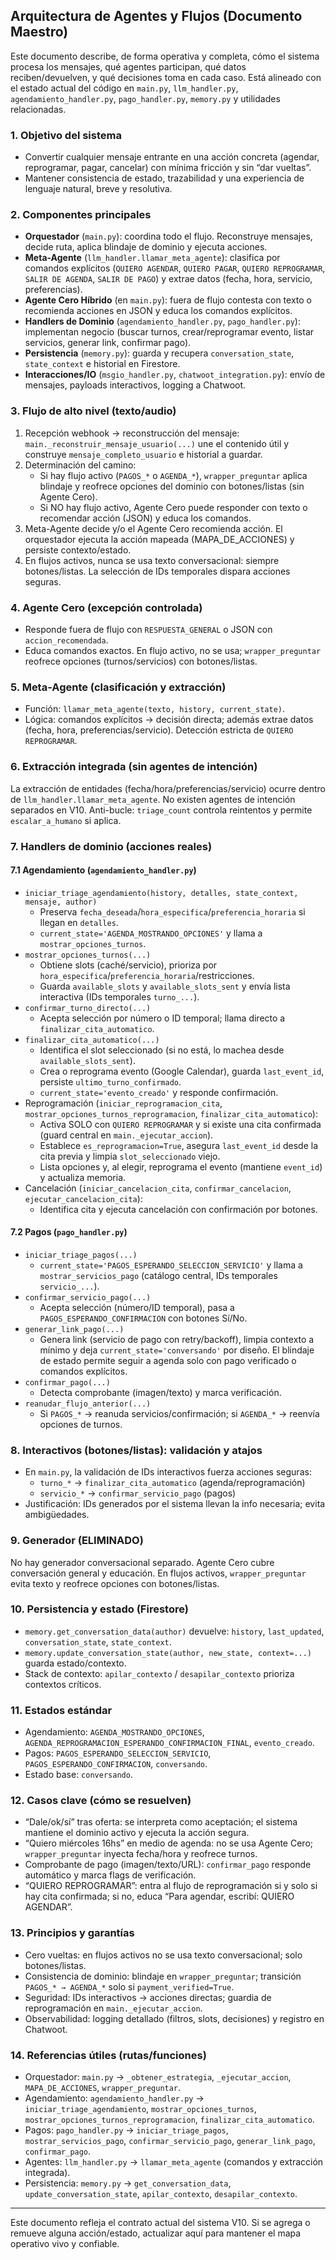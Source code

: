 ## Arquitectura de Agentes y Flujos (Documento Maestro)

Este documento describe, de forma operativa y completa, cómo el sistema procesa los mensajes, qué agentes participan, qué datos reciben/devuelven, y qué decisiones toma en cada caso. Está alineado con el estado actual del código en `main.py`, `llm_handler.py`, `agendamiento_handler.py`, `pago_handler.py`, `memory.py` y utilidades relacionadas.

### 1. Objetivo del sistema
- Convertir cualquier mensaje entrante en una acción concreta (agendar, reprogramar, pagar, cancelar) con mínima fricción y sin “dar vueltas”.
- Mantener consistencia de estado, trazabilidad y una experiencia de lenguaje natural, breve y resolutiva.

### 2. Componentes principales
- **Orquestador** (`main.py`): coordina todo el flujo. Reconstruye mensajes, decide ruta, aplica blindaje de dominio y ejecuta acciones.
- **Meta-Agente** (`llm_handler.llamar_meta_agente`): clasifica por comandos explícitos (`QUIERO AGENDAR`, `QUIERO PAGAR`, `QUIERO REPROGRAMAR`, `SALIR DE AGENDA`, `SALIR DE PAGO`) y extrae datos (fecha, hora, servicio, preferencias).
- **Agente Cero Híbrido** (en `main.py`): fuera de flujo contesta con texto o recomienda acciones en JSON y educa los comandos explícitos.
- **Handlers de Dominio** (`agendamiento_handler.py`, `pago_handler.py`): implementan negocio (buscar turnos, crear/reprogramar evento, listar servicios, generar link, confirmar pago).
- **Persistencia** (`memory.py`): guarda y recupera `conversation_state`, `state_context` e historial en Firestore.
- **Interacciones/IO** (`msgio_handler.py`, `chatwoot_integration.py`): envío de mensajes, payloads interactivos, logging a Chatwoot.

### 3. Flujo de alto nivel (texto/audio)
1) Recepción webhook → reconstrucción del mensaje: `main._reconstruir_mensaje_usuario(...)` une el contenido útil y construye `mensaje_completo_usuario` e historial a guardar.
2) Determinación del camino:
   - Si hay flujo activo (`PAGOS_*` o `AGENDA_*`), `wrapper_preguntar` aplica blindaje y reofrece opciones del dominio con botones/listas (sin Agente Cero).
   - Si NO hay flujo activo, Agente Cero puede responder con texto o recomendar acción (JSON) y educa los comandos.
3) Meta-Agente decide y/o el Agente Cero recomienda acción. El orquestador ejecuta la acción mapeada (MAPA_DE_ACCIONES) y persiste contexto/estado.
4) En flujos activos, nunca se usa texto conversacional: siempre botones/listas. La selección de IDs temporales dispara acciones seguras.

### 4. Agente Cero (excepción controlada)
- Responde fuera de flujo con `RESPUESTA_GENERAL` o JSON con `accion_recomendada`.
- Educa comandos exactos. En flujo activo, no se usa; `wrapper_preguntar` reofrece opciones (turnos/servicios) con botones/listas.

### 5. Meta-Agente (clasificación y extracción)
- Función: `llamar_meta_agente(texto, history, current_state)`.
- Lógica: comandos explícitos → decisión directa; además extrae datos (fecha, hora, preferencias/servicio). Detección estricta de `QUIERO REPROGRAMAR`.

### 6. Extracción integrada (sin agentes de intención)
La extracción de entidades (fecha/hora/preferencias/servicio) ocurre dentro de `llm_handler.llamar_meta_agente`. No existen agentes de intención separados en V10.
Anti-bucle: `triage_count` controla reintentos y permite `escalar_a_humano` si aplica.

### 7. Handlers de dominio (acciones reales)

#### 7.1 Agendamiento (`agendamiento_handler.py`)
- `iniciar_triage_agendamiento(history, detalles, state_context, mensaje, author)`
  - Preserva `fecha_deseada`/`hora_especifica`/`preferencia_horaria` si llegan en `detalles`.
  - `current_state='AGENDA_MOSTRANDO_OPCIONES'` y llama a `mostrar_opciones_turnos`.
- `mostrar_opciones_turnos(...)`
  - Obtiene slots (caché/servicio), prioriza por `hora_especifica`/`preferencia_horaria`/restricciones.
  - Guarda `available_slots` y `available_slots_sent` y envía lista interactiva (IDs temporales `turno_...`).
- `confirmar_turno_directo(...)`
  - Acepta selección por número o ID temporal; llama directo a `finalizar_cita_automatico`.
- `finalizar_cita_automatico(...)`
  - Identifica el slot seleccionado (si no está, lo machea desde `available_slots_sent`).
  - Crea o reprograma evento (Google Calendar), guarda `last_event_id`, persiste `ultimo_turno_confirmado`.
  - `current_state='evento_creado'` y responde confirmación.
- Reprogramación (`iniciar_reprogramacion_cita`, `mostrar_opciones_turnos_reprogramacion`, `finalizar_cita_automatico`):
  - Activa SOLO con `QUIERO REPROGRAMAR` y si existe una cita confirmada (guard central en `main._ejecutar_accion`).
  - Establece `es_reprogramacion=True`, asegura `last_event_id` desde la cita previa y limpia `slot_seleccionado` viejo.
  - Lista opciones y, al elegir, reprograma el evento (mantiene `event_id`) y actualiza memoria.
- Cancelación (`iniciar_cancelacion_cita`, `confirmar_cancelacion`, `ejecutar_cancelacion_cita`):
  - Identifica cita y ejecuta cancelación con confirmación por botones.

#### 7.2 Pagos (`pago_handler.py`)
- `iniciar_triage_pagos(...)`
  - `current_state='PAGOS_ESPERANDO_SELECCION_SERVICIO'` y llama a `mostrar_servicios_pago` (catálogo central, IDs temporales `servicio_...`).
- `confirmar_servicio_pago(...)`
  - Acepta selección (número/ID temporal), pasa a `PAGOS_ESPERANDO_CONFIRMACION` con botones Sí/No.
- `generar_link_pago(...)`
  - Genera link (servicio de pago con retry/backoff), limpia contexto a mínimo y deja `current_state='conversando'` por diseño. El blindaje de estado permite seguir a agenda solo con pago verificado o comandos explícitos.
- `confirmar_pago(...)`
  - Detecta comprobante (imagen/texto) y marca verificación.
- `reanudar_flujo_anterior(...)`
  - Si `PAGOS_*` → reanuda servicios/confirmación; si `AGENDA_*` → reenvía opciones de turnos.

### 8. Interactivos (botones/listas): validación y atajos
- En `main.py`, la validación de IDs interactivos fuerza acciones seguras:
  - `turno_*` → `finalizar_cita_automatico` (agenda/reprogramación)
  - `servicio_*` → `confirmar_servicio_pago` (pagos)
- Justificación: IDs generados por el sistema llevan la info necesaria; evita ambigüedades.

### 9. Generador (ELIMINADO)
No hay generador conversacional separado. Agente Cero cubre conversación general y educación. En flujos activos, `wrapper_preguntar` evita texto y reofrece opciones con botones/listas.

### 10. Persistencia y estado (Firestore)
- `memory.get_conversation_data(author)` devuelve: `history`, `last_updated`, `conversation_state`, `state_context`.
- `memory.update_conversation_state(author, new_state, context=...)` guarda estado/contexto.
- Stack de contexto: `apilar_contexto` / `desapilar_contexto` prioriza contextos críticos.

### 11. Estados estándar
- Agendamiento: `AGENDA_MOSTRANDO_OPCIONES`, `AGENDA_REPROGRAMACION_ESPERANDO_CONFIRMACION_FINAL`, `evento_creado`.
- Pagos: `PAGOS_ESPERANDO_SELECCION_SERVICIO`, `PAGOS_ESPERANDO_CONFIRMACION`, `conversando`.
- Estado base: `conversando`.

### 12. Casos clave (cómo se resuelven)
- “Dale/ok/sí” tras oferta: se interpreta como aceptación; el sistema mantiene el dominio activo y ejecuta la acción segura.
- “Quiero miércoles 16hs” en medio de agenda: no se usa Agente Cero; `wrapper_preguntar` inyecta fecha/hora y reofrece turnos.
- Comprobante de pago (imagen/texto/URL): `confirmar_pago` responde automático y marca flags de verificación.
- “QUIERO REPROGRAMAR”: entra al flujo de reprogramación si y solo si hay cita confirmada; si no, educa “Para agendar, escribí: QUIERO AGENDAR”.

### 13. Principios y garantías
- Cero vueltas: en flujos activos no se usa texto conversacional; solo botones/listas.
- Consistencia de dominio: blindaje en `wrapper_preguntar`; transición `PAGOS_* → AGENDA_*` solo si `payment_verified=True`.
- Seguridad: IDs interactivos → acciones directas; guardia de reprogramación en `main._ejecutar_accion`.
- Observabilidad: logging detallado (filtros, slots, decisiones) y registro en Chatwoot.

### 14. Referencias útiles (rutas/funciones)
- Orquestador: `main.py` → `_obtener_estrategia`, `_ejecutar_accion`, `MAPA_DE_ACCIONES`, `wrapper_preguntar`.
- Agendamiento: `agendamiento_handler.py` → `iniciar_triage_agendamiento`, `mostrar_opciones_turnos`, `mostrar_opciones_turnos_reprogramacion`, `finalizar_cita_automatico`.
- Pagos: `pago_handler.py` → `iniciar_triage_pagos`, `mostrar_servicios_pago`, `confirmar_servicio_pago`, `generar_link_pago`, `confirmar_pago`.
- Agentes: `llm_handler.py` → `llamar_meta_agente` (comandos y extracción integrada).
- Persistencia: `memory.py` → `get_conversation_data`, `update_conversation_state`, `apilar_contexto`, `desapilar_contexto`.

---

Este documento refleja el contrato actual del sistema V10. Si se agrega o remueve alguna acción/estado, actualizar aquí para mantener el mapa operativo vivo y confiable.


